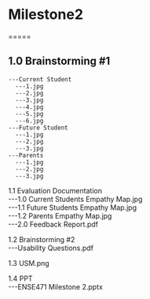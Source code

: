 # Milestone2
=====

1.0 Brainstorming #1  
------
    ---Current Student  
      ---1.jpg  
      ---2.jpg  
      ---3.jpg  
      ---4.jpg  
      ---5.jpg  
      ---6.jpg  
    ---Future Student  
      ---1.jpg  
      ---2.jpg  
      ---3.jpg  
    ---Parents  
      ---1.jpg  
      ---2.jpg  
      ---3.jpg  
      
1.1 Evaluation Documentation  
    ---1.0 Current Students Empathy Map.jpg  
    ---1.1 Future Students Empathy Map.jpg  
    ---1.2 Parents Empathy Map.jpg  
    ---2.0 Feedback Report.pdf  

1.2 Brainstorming #2  
    ---Usability Questions.pdf  

1.3 USM.png  

1.4 PPT  
    ---ENSE471 Milestone 2.pptx  
